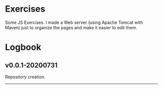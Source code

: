 # Exercises #
 Some JS Exercises. I made a Web server (using Apache Tomcat with Maven)
 just to organize the pages and make it easier to edit them.
 
 
# Logbook #
 
## v0.0.1-20200731 ##
 
 Repository creation.

 --------------------------------------------------------------------
